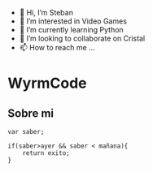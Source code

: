 - 👋 Hi, I’m Steban
- 👀 I’m interested in Video Games
- 🌱 I’m currently learning Python
- 💞️ I’m looking to collaborate on Cristal
- 📫 How to reach me ...

<!---
ecardenasm/ecardenasm is a ✨ special ✨ repository because its `README.md` (this file) appears on your GitHub profile.
You can click the Preview link to take a look at your changes.
--->
# WyrmCode

## Sobre mi

~~~
var saber;

if(saber>ayer && saber < mañana){
    return exito;
}
~~~
